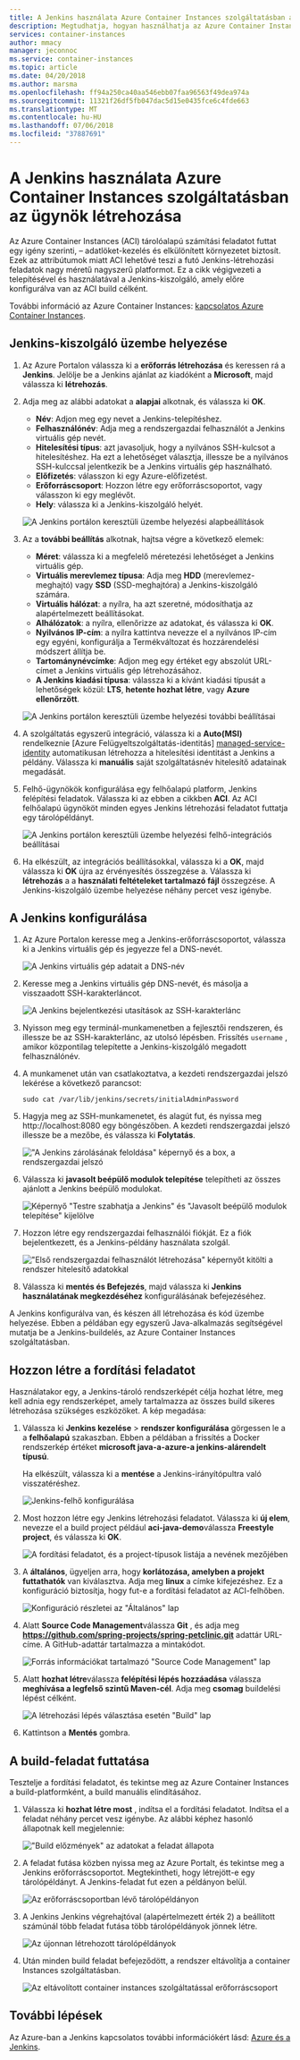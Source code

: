 ```yaml
---
title: A Jenkins használata Azure Container Instances szolgáltatásban az ügynök létrehozása
description: Megtudhatja, hogyan használhatja az Azure Container Instances egy Jenkins felépítési ügynök.
services: container-instances
author: mmacy
manager: jeconnoc
ms.service: container-instances
ms.topic: article
ms.date: 04/20/2018
ms.author: marsma
ms.openlocfilehash: ff94a250ca40aa546ebb07faa96563f49dea974a
ms.sourcegitcommit: 11321f26df5fb047dac5d15e0435fce6c4fde663
ms.translationtype: MT
ms.contentlocale: hu-HU
ms.lasthandoff: 07/06/2018
ms.locfileid: "37887691"
---
```

# <a name="use-azure-container-instances-as-a-jenkins-build-agent"></a>A Jenkins használata Azure Container Instances szolgáltatásban az ügynök létrehozása

Az Azure Container Instances (ACI) tárolóalapú számítási feladatot futtat egy igény szerinti, – adatlöket-kezelés és elkülönített környezetet biztosít. Ezek az attribútumok miatt ACI lehetővé teszi a futó Jenkins-létrehozási feladatok nagy méretű nagyszerű platformot. Ez a cikk végigvezeti a telepítésével és használatával a Jenkins-kiszolgáló, amely előre konfigurálva van az ACI build célként.

További információ az Azure Container Instances: [kapcsolatos Azure Container Instances][about-aci].

## <a name="deploy-a-jenkins-server"></a>Jenkins-kiszolgáló üzembe helyezése

1. Az Azure Portalon válassza ki a **erőforrás létrehozása** és keressen rá a **Jenkins**. Jelölje be a Jenkins ajánlat az kiadóként a **Microsoft**, majd válassza ki **létrehozás**.

2. Adja meg az alábbi adatokat a **alapjai** alkotnak, és válassza ki **OK**.

   - **Név**: Adjon meg egy nevet a Jenkins-telepítéshez.
   - **Felhasználónév**: Adja meg a rendszergazdai felhasználót a Jenkins virtuális gép nevét.
   - **Hitelesítési típus**: azt javasoljuk, hogy a nyilvános SSH-kulcsot a hitelesítéshez. Ha ezt a lehetőséget választja, illessze be a nyilvános SSH-kulccsal jelentkezik be a Jenkins virtuális gép használható.
   - **Előfizetés**: válasszon ki egy Azure-előfizetést.
   - **Erőforráscsoport**: Hozzon létre egy erőforráscsoportot, vagy válasszon ki egy meglévőt.
   - **Hely**: válassza ki a Jenkins-kiszolgáló helyét.

   ![A Jenkins portálon keresztüli üzembe helyezési alapbeállítások](./media/container-instances-jenkins/jenkins-portal-01.png)

3. Az a **további beállítás** alkotnak, hajtsa végre a következő elemek:

   - **Méret**: válassza ki a megfelelő méretezési lehetőséget a Jenkins virtuális gép.
   - **Virtuális merevlemez típusa**: Adja meg **HDD** (merevlemez-meghajtó) vagy **SSD** (SSD-meghajtóra) a Jenkins-kiszolgáló számára.
   - **Virtuális hálózat**: a nyílra, ha azt szeretné, módosíthatja az alapértelmezett beállításokat.
   - **Alhálózatok**: a nyílra, ellenőrizze az adatokat, és válassza ki **OK**.
   - **Nyilvános IP-cím**: a nyílra kattintva nevezze el a nyilvános IP-cím egy egyéni, konfigurálja a Termékváltozat és hozzárendelési módszert állítja be.
   - **Tartománynévcímke**: Adjon meg egy értéket egy abszolút URL-címet a Jenkins virtuális gép létrehozásához.
   - **A Jenkins kiadási típusa**: válassza ki a kívánt kiadási típusát a lehetőségek közül: **LTS**, **hetente hozhat létre**, vagy **Azure ellenőrzött**.

   ![A Jenkins portálon keresztüli üzembe helyezési további beállításai](./media/container-instances-jenkins/jenkins-portal-02.png)

4. A szolgáltatás egyszerű integráció, válassza ki a **Auto(MSI)** rendelkeznie [Azure Felügyeltszolgáltatás-identitás] [ managed-service-identity] automatikusan létrehozza a hitelesítési identitást a Jenkins a példány. Válassza ki **manuális** saját szolgáltatásnév hitelesítő adatainak megadását.

5. Felhő-ügynökök konfigurálása egy felhőalapú platform, Jenkins felépítési feladatok. Válassza ki az ebben a cikkben **ACI**. Az ACI felhőalapú ügynököt minden egyes Jenkins létrehozási feladatot futtatja egy tárolópéldányt.

   ![A Jenkins portálon keresztüli üzembe helyezési felhő-integrációs beállításai](./media/container-instances-jenkins/jenkins-portal-03.png)

6. Ha elkészült, az integrációs beállításokkal, válassza ki a **OK**, majd válassza ki **OK** újra az érvényesítés összegzése a. Válassza ki **létrehozás** a a **használati feltételeket tartalmazó fájl** összegzése. A Jenkins-kiszolgáló üzembe helyezése néhány percet vesz igénybe.

## <a name="configure-jenkins"></a>A Jenkins konfigurálása

1. Az Azure Portalon keresse meg a Jenkins-erőforráscsoportot, válassza ki a Jenkins virtuális gép és jegyezze fel a DNS-nevét.

   ![A Jenkins virtuális gép adatait a DNS-név](./media/container-instances-jenkins/jenkins-portal-fqdn.png)

2. Keresse meg a Jenkins virtuális gép DNS-nevét, és másolja a visszaadott SSH-karakterláncot.

   ![A Jenkins bejelentkezési utasítások az SSH-karakterlánc](./media/container-instances-jenkins/jenkins-portal-04.png)

3. Nyisson meg egy terminál-munkamenetben a fejlesztői rendszeren, és illessze be az SSH-karakterlánc, az utolsó lépésben. Frissítés `username` , amikor központilag telepítette a Jenkins-kiszolgáló megadott felhasználónév.

4. A munkamenet után van csatlakoztatva, a kezdeti rendszergazdai jelszó lekérése a következő parancsot:

   ```
   sudo cat /var/lib/jenkins/secrets/initialAdminPassword
   ```

5. Hagyja meg az SSH-munkamenetet, és alagút fut, és nyissa meg http://localhost:8080 egy böngészőben. A kezdeti rendszergazdai jelszó illessze be a mezőbe, és válassza ki **Folytatás**.

   !["A Jenkins zárolásának feloldása" képernyő és a box, a rendszergazdai jelszó](./media/container-instances-jenkins/jenkins-portal-05.png)

6. Válassza ki **javasolt beépülő modulok telepítése** telepítheti az összes ajánlott a Jenkins beépülő modulokat.

   ![Képernyő "Testre szabhatja a Jenkins" és "Javasolt beépülő modulok telepítése" kijelölve](./media/container-instances-jenkins/jenkins-portal-06.png)

7. Hozzon létre egy rendszergazdai felhasználói fiókját. Ez a fiók bejelentkezett, és a Jenkins-példány használata szolgál.

   !["Első rendszergazdai felhasználót létrehozása" képernyőt kitölti a rendszer hitelesítő adatokkal](./media/container-instances-jenkins/jenkins-portal-07.png)

8. Válassza ki **mentés és Befejezés**, majd válassza ki **Jenkins használatának megkezdéséhez** konfigurálásának befejezéséhez.

A Jenkins konfigurálva van, és készen áll létrehozása és kód üzembe helyezése. Ebben a példában egy egyszerű Java-alkalmazás segítségével mutatja be a Jenkins-buildelés, az Azure Container Instances szolgáltatásban.

## <a name="create-a-build-job"></a>Hozzon létre a fordítási feladatot

Használatakor egy, a Jenkins-tároló rendszerképét célja hozhat létre, meg kell adnia egy rendszerképet, amely tartalmazza az összes build sikeres létrehozása szükséges eszközöket. A kép megadása:

1. Válassza ki **Jenkins kezelése** > **rendszer konfigurálása** görgessen le a a **felhőalapú** szakaszban. Ebben a példában a frissítés a Docker rendszerkép értéket **microsoft java-a-azure-a jenkins-alárendelt típusú**.

   Ha elkészült, válassza ki a **mentése** a Jenkins-irányítópultra való visszatéréshez.

   ![Jenkins-felhő konfigurálása](./media/container-instances-jenkins/jenkins-aci-image.png)

2. Most hozzon létre egy Jenkins létrehozási feladatot. Válassza ki **új elem**, nevezze el a build project például **aci-java-demo**válassza **Freestyle project**, és válassza ki **OK**.

   ![A fordítási feladatot, és a project-típusok listája a nevének mezőjében](./media/container-instances-jenkins/jenkins-new-job.png)

3. A **általános**, ügyeljen arra, hogy **korlátozása, amelyben a projekt futtathatók** van kiválasztva. Adja meg **linux** a címke kifejezéshez. Ez a konfiguráció biztosítja, hogy fut-e a fordítási feladatot az ACI-felhőben.

   ![Konfiguráció részletei az "Általános" lap](./media/container-instances-jenkins/jenkins-job-01.png)

4. Alatt **Source Code Management**válassza **Git** , és adja meg **https://github.com/spring-projects/spring-petclinic.git** adattár URL-címe. A GitHub-adattár tartalmazza a mintakódot.

   ![Forrás információkat tartalmazó "Source Code Management" lap](./media/container-instances-jenkins/jenkins-job-02.png)

5. Alatt **hozhat létre**válassza **felépítési lépés hozzáadása** válassza **meghívása a legfelső szintű Maven-cél**. Adja meg **csomag** buildelési lépést célként.

   ![A létrehozási lépés választása esetén "Build" lap](./media/container-instances-jenkins/jenkins-job-03.png)

6. Kattintson a **Mentés** gombra.

## <a name="run-the-build-job"></a>A build-feladat futtatása

Tesztelje a fordítási feladatot, és tekintse meg az Azure Container Instances a build-platformként, a build manuális elindításához.

1. Válassza ki **hozhat létre most** , indítsa el a fordítási feladatot. Indítsa el a feladat néhány percet vesz igénybe. Az alábbi képhez hasonló állapotnak kell megjelennie:

   !["Build előzmények" az adatokat a feladat állapota](./media/container-instances-jenkins/jenkins-job-status.png)

2. A feladat futása közben nyissa meg az Azure Portalt, és tekintse meg a Jenkins erőforráscsoportot. Megtekintheti, hogy létrejött-e egy tárolópéldányt. A Jenkins-feladat fut ezen a példányon belül.

   ![Az erőforráscsoportban lévő tárolópéldányon](./media/container-instances-jenkins/jenkins-aci.png)

3. A Jenkins Jenkins végrehajtóval (alapértelmezett érték 2) a beállított számúnál több feladat futása több tárolópéldányok jönnek létre.

   ![Az újonnan létrehozott tárolópéldányok](./media/container-instances-jenkins/jenkins-aci-multi.png)

4. Után minden build feladat befejeződött, a rendszer eltávolítja a container Instances szolgáltatásban.

   ![Az eltávolított container instances szolgáltatással erőforráscsoport](./media/container-instances-jenkins/jenkins-aci-none.png)

## <a name="next-steps"></a>További lépések

Az Azure-ban a Jenkins kapcsolatos további információkért lásd: [Azure és a Jenkins][jenkins-azure].

<!-- LINKS - internal -->
[about-aci]: ./container-instances-overview.md
[jenkins-azure]: ../jenkins/overview.md
[managed-service-identity]: ../active-directory/managed-service-identity/overview.md